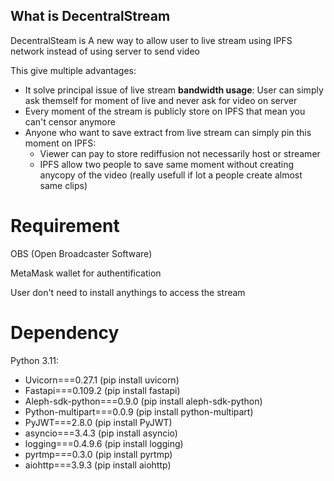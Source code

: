 ## What is DecentralStream 

DecentralSteam is A new way to allow user to live stream using IPFS network instead of using server to send video

This give multiple advantages:
- It solve principal issue of live stream **bandwidth usage**: User can simply ask themself for moment of live and never ask for video on server
- Every moment of the stream is publicly store on IPFS that mean you can't censor anymore
- Anyone who want to save extract from live stream can simply pin this moment on IPFS:
  - Viewer can pay to store rediffusion not necessarily host or streamer
  - IPFS allow two people to save same moment without creating anycopy of the video (really usefull if lot a people create almost same clips)


# Requirement
 OBS (Open Broadcaster Software)
 
 MetaMask wallet for authentification

 User don't need to install anythings to access the stream




# Dependency
Python 3.11:
- Uvicorn===0.27.1 (pip install uvicorn)
- Fastapi===0.109.2 (pip install fastapi)
- Aleph-sdk-python===0.9.0 (pip install aleph-sdk-python)
- Python-multipart===0.0.9 (pip install python-multipart)
- PyJWT===2.8.0 (pip install PyJWT)
- asyncio===3.4.3 (pip install asyncio)
- logging===0.4.9.6 (pip install logging)
- pyrtmp===0.3.0 (pip install pyrtmp)
- aiohttp===3.9.3 (pip install aiohttp)

